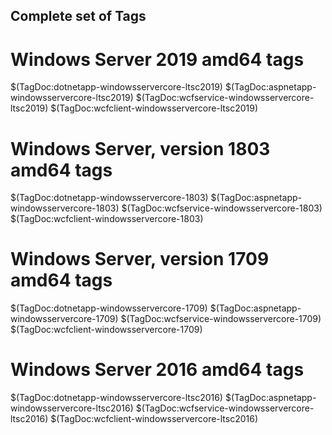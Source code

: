 ## Complete set of Tags

# Windows Server 2019 amd64 tags

$(TagDoc:dotnetapp-windowsservercore-ltsc2019)
$(TagDoc:aspnetapp-windowsservercore-ltsc2019)
$(TagDoc:wcfservice-windowsservercore-ltsc2019)
$(TagDoc:wcfclient-windowsservercore-ltsc2019)

# Windows Server, version 1803 amd64 tags

$(TagDoc:dotnetapp-windowsservercore-1803)
$(TagDoc:aspnetapp-windowsservercore-1803)
$(TagDoc:wcfservice-windowsservercore-1803)
$(TagDoc:wcfclient-windowsservercore-1803)

# Windows Server, version 1709 amd64 tags

$(TagDoc:dotnetapp-windowsservercore-1709)
$(TagDoc:aspnetapp-windowsservercore-1709)
$(TagDoc:wcfservice-windowsservercore-1709)
$(TagDoc:wcfclient-windowsservercore-1709)

# Windows Server 2016 amd64 tags

$(TagDoc:dotnetapp-windowsservercore-ltsc2016)
$(TagDoc:aspnetapp-windowsservercore-ltsc2016)
$(TagDoc:wcfservice-windowsservercore-ltsc2016)
$(TagDoc:wcfclient-windowsservercore-ltsc2016)

